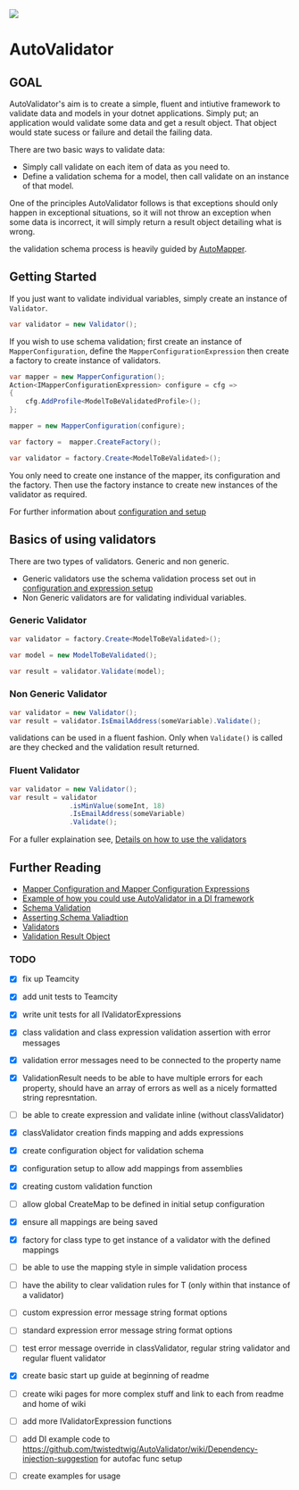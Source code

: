 <a href="http://home.houseofhawkins.com:8080/viewType.html?buildTypeId=AutoValidator_Nuget&guest=1">
<img src="http://home.houseofhawkins.com:8080/app/rest/builds/buildType:(id:AutoValidator_Nuget)/statusIcon"/>
</a>

# AutoValidator

## GOAL

AutoValidator's aim is to create a simple, fluent and intiutive framework to validate data and models in your dotnet applications. Simply put; an application would validate some data and get a result object.  That object would state sucess or failure and detail the failing data.

There are two basic ways to validate data:

 * Simply call validate on each item of data as you need to.
 * Define a validation schema for a model, then call validate on an instance of that model.

One of the principles AutoValidator follows is that exceptions should only happen in exceptional situations, so it will not throw an exception when some data is incorrect, it will simply return a result object detailing what is wrong.

the validation schema process is heavily guided by [AutoMapper](https://github.com/AutoMapper/AutoMapper).


## Getting Started

If you just want to validate individual variables, simply create an instance of `Validator`.

 ```c#
 var validator = new Validator();
 ```

If you wish to use schema validation; first create an instance of `MapperConfiguration`, define the `MapperConfigurationExpression` then create a factory to create instance of validators.

```c#
var mapper = new MapperConfiguration();
Action<IMapperConfigurationExpression> configure = cfg =>
{
    cfg.AddProfile<ModelToBeValidatedProfile>();
};

mapper = new MapperConfiguration(configure);

var factory =  mapper.CreateFactory();

var validator = factory.Create<ModelToBeValidated>();
```

You only need to create one instance of the mapper, its configuration and the factory.  Then use the factory instance to create new instances of the validator as required.

For further information about [configuration and setup](https://github.com/twistedtwig/AutoValidator/wiki/Mapper-Configuration-Setup)


## Basics of using validators

There are two types of validators.  Generic and non generic.

 - Generic validators use the schema validation process set out in [configuration and expression setup](https://github.com/twistedtwig/AutoValidator/wiki/Mapper-Configuration-Setup)
 - Non Generic validators are for validating individual variables.

 ### Generic Validator
 ```c#
var validator = factory.Create<ModelToBeValidated>();

var model = new ModelToBeValidated();

var result = validator.Validate(model);
 ```

 ### Non Generic Validator
 ```c#
 var validator = new Validator();
 var result = validator.IsEmailAddress(someVariable).Validate();
 ```
 
validations can be used in a fluent fashion.  Only when `Validate()` is called are they checked and the validation result returned.

### Fluent Validator
 ```c#
 var validator = new Validator();
 var result = validator
				.isMinValue(someInt, 18)
				.IsEmailAddress(someVariable)
				.Validate();
 ```

For a fuller explaination see, [Details on how to use the validators](https://github.com/twistedtwig/AutoValidator/wiki/Validator-usage)



 ## Further Reading

 - [Mapper Configuration and Mapper Configuration Expressions](https://github.com/twistedtwig/AutoValidator/wiki/Mapper-Configuration-Setup)
 - [Example of how you could use AutoValidator in a DI framework](https://github.com/twistedtwig/AutoValidator/wiki/Dependency-injection-suggestion)
 - [Schema Validation](https://github.com/twistedtwig/AutoValidator/wiki/Validation-Schemas)
 - [Asserting Schema Valiadtion](https://github.com/twistedtwig/AutoValidator/wiki/Asserting-Schema-validation)
 - [Validators](https://github.com/twistedtwig/AutoValidator/wiki/Validator-usage)
 - [Validation Result Object](https://github.com/twistedtwig/AutoValidator/wiki/Validator-Results)


### TODO
 - [x] fix up Teamcity
 - [x] add unit tests to Teamcity
 - [x] write unit tests for all IValidatorExpressions
 - [x] class validation and class expression validation assertion with error messages
 - [x] validation error messages need to be connected to the property name
 - [x] ValidationResult needs to be able to have multiple errors for each property, should have an array of errors as well as a nicely formatted string represntation.
 - [ ] be able to create expression and validate inline (without classValidator)
 - [x] classValidator creation finds mapping and adds expressions
 - [x] create configuration object for validation schema
 - [x] configuration setup to allow add mappings from assemblies
 - [x] creating custom validation function
 - [ ] allow global CreateMap to be defined in initial setup configuration
 - [x] ensure all mappings are being saved
 - [x] factory for class type to get instance of a validator with the defined mappings
 - [ ] be able to use the mapping style in simple validation process
 - [ ] have the ability to clear validation rules for T (only within that instance of a validator)
 - [ ] custom expression error message string format options
 - [ ] standard expression error message string format options
 - [ ] test error message override in classValidator, regular string validator and regular fluent validator
 - [x] create basic start up guide at beginning of readme
 - [ ] create wiki pages for more complex stuff and link to each from readme and home of wiki
 - [ ] add more IValidatorExpression functions
 - [ ] add DI example code to https://github.com/twistedtwig/AutoValidator/wiki/Dependency-injection-suggestion for autofac func setup
 - [ ] create examples for usage

